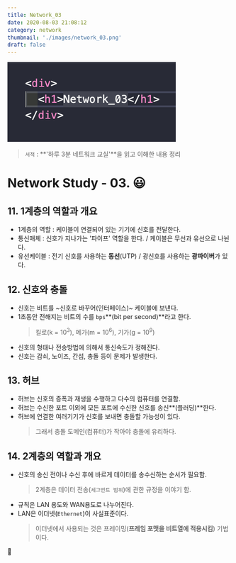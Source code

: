 ```yaml
---
title: Network_03
date: 2020-08-03 21:08:12
category: network
thumbnail: './images/network_03.png'
draft: false
---
```


![](./images/network_03.png)

> `서적` : **'하루 3분 네트워크 교실'**을 읽고 이해한 내용 정리

# Network Study - 03. 😃

## 11. 1계층의 역할과 개요

- 1계층의 역할 : 케이블이 연결되어 있는 기기에 신호를 전달한다.
- 통신매체 : 신호가 지나가는 '파이프' 역할을 한다. / 케이블은 무선과 유선으로 나뉜다.
- 유선케이블 : 전기 신호를 사용하는 **동선**(UTP) / 광신호를 사용하는 **광파이버**가 있다.

## 12. 신호와 충돌

- 신호는 비트를 ~신호로 바꾸어(인터페이스)~ 케이블에 보낸다.
- 1초동안 전해지는 비트의 수를 `bps`**(bit per second)**라고 한다.
  > 킬로(k = $10^3$), 메가(m = $10^6$), 기가(g = $10^9$)
- 신호의 형태나 전송방법에 의해서 통신속도가 정해진다.
- 신호는 감쇠, 노이즈, 간섭, 총돌 등이 문제가 발생한다.

## 13. 허브

- 허브는 신호의 증폭과 재생을 수행하고 다수의 컴퓨터를 연결함.
- 허브는 수신한 포트 이외에 모든 포트에 수신한 신호를 송신**(플러딩)**한다.
- 허브에 연결한 여러기기가 신호를 보내면 충돌할 가능성이 있다.
  > 그래서 충돌 도메인(컴퓨터)가 작아야 충돌에 유리하다.

## 14. 2계층의 역할과 개요

- 신호의 송신 전이나 수신 후에 바르게 데이터를 송수신하는 순서가 필요함.
  > 2계층은 데이터 전송(`세그먼트 범위`)에 관한 규정을 이야기 함.
- 규칙은 LAN 용도와 WAN용도로 나누어진다.
- LAN은 이더넷(`Ethernet`)이 사실표준이다.
  > 이더넷에서 사용되는 것은 프레이밍(**프레임 포맷을 비트열에 적용시킴**) 기법이다.

👋
